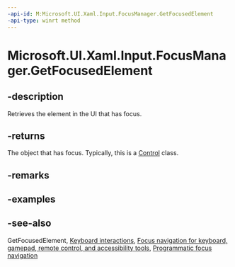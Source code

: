 ```yaml
---
-api-id: M:Microsoft.UI.Xaml.Input.FocusManager.GetFocusedElement
-api-type: winrt method
---
```


<!-- Method syntax
public object GetFocusedElement()
-->

# Microsoft.UI.Xaml.Input.FocusManager.GetFocusedElement

## -description

Retrieves the element in the UI that has focus.

## -returns

The object that has focus. Typically, this is a [Control](../microsoft.ui.xaml.controls/control.md) class.

## -remarks

## -examples

## -see-also

GetFocusedElement, [Keyboard interactions](/windows/uwp/design/input/keyboard-interactions), [Focus navigation for keyboard, gamepad, remote control, and accessibility tools](/windows/uwp/design/input/focus-navigation), [Programmatic focus navigation](/windows/uwp/design/input/focus-navigation-programmatic)
